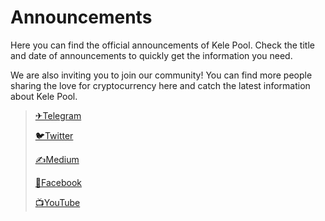 # Announcements

Here you can find the official announcements of Kele Pool. Check the title and date of announcements to quickly get the information you need.

We are also inviting you to join our community! You can find more people sharing the love for cryptocurrency here and catch the latest information about Kele Pool.

> [✈Telegram](https://t.me/kelepoolcom)
>
> [🐦Twitter](https://twitter.com/PoolCola)
>
> [✍Medium](https://medium.com/@kelepool)
>
> [🤝Facebook](https://www.facebook.com/KelePool/)
>
> [📺YouTube](https://www.youtube.com/channel/UC41u9bo8U8UYNO_rJ6pb8GQ)
